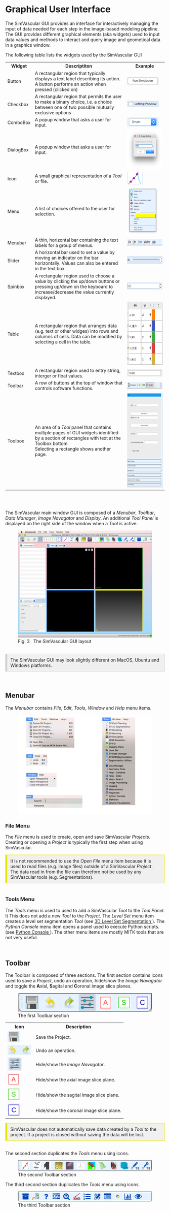 <h1 id="gui"> Graphical User Interface </h1>

The SimVascular GUI provides an interface for interactively managing the input of data needed for each step in the 
image-based modeling pipeline. The GUI provides different graphical elements (aka widgets) used to input data values 
and methods to interact and query image and geometical data in a graphics window.

The following table lists the widgets used by the SimVascular GUI

<table class="table table-bordered" style="width:100%">
  <tr>
    <th> Widget </th>
    <th> Descriptiton </th>
    <th> Example </th>
  </tr>

  <tr>
    <td> Button </td>
    <td> A rectangular region that typically displays a text label describing its action. 
         A button performs an action when pressed (clicked on)</td>
    <td><img src="documentation/quickguide/gui/images/gui-button.png" width="100" height="25"> </td>
  </tr>

  <tr>
    <td> Checkbox </td>
    <td> A rectangular region that permits the user to make a binary choice, i.e. a choice between one of two possible mutually 
         exclusive options </td>
    <td><img src="documentation/quickguide/gui/images/gui-check-box.png" width="100" height="20"> </td>
  </tr>

  <tr>

  <tr>
    <td> ComboBox </td>
    <td> A popup window that asks a user for input. </td>
    <td> <img src="documentation/quickguide/gui/images/gui-combo-box.png" width="100" height="30"> </td>
  </tr>

  <tr>
    <td> DialogBox </td>
    <td> A popup window that asks a user for input. </td>
    <td> <img src="documentation/quickguide/gui/images/gui-dialog.png" width="150" height="125">  </td>
  </tr>

  <tr>
    <td> Icon </td>
    <td> A small graphical representation of a <i>Tool</i> or file. </td>
    <td> <img src="documentation/quickguide/gui/images/gui-icon.png" width="50" height="40">  </td>
  </tr>

  <tr>
    <td> Menu </td> 
    <td> A list of choices offered to the user for selection. </td> 
    <td> <img src="documentation/quickguide/gui/images/gui-menu.png" width="100" height="150">  </td>
  </tr>

  <tr>
    <td> Menubar </td> 
    <td> A thin, horizontal bar containing the text labels for a group of menus. 
    <td> <img src="documentation/quickguide/gui/images/gui-menu-bar.png" width="200" height="20"> </td>
  </tr>

  <tr>
    <td> Slider </td> 
    <td> A horizontal bar used to set a value by moving an indicator on the bar horizontally. 
         Values can also be entered in the text box. </td>
    <td> <img src="documentation/quickguide/gui/images/gui-slider.png" width="400" height="25">  </td>
  </tr>

  <tr>
    <td> Spinbox </td> 
    <td> A rectangular region used to choose a value by clicking the up/down buttons or pressing up/down on the keyboard 
         to increase/decrease the value currently displayed.
    <td> <img src="documentation/quickguide/gui/images/gui-spin-box.png" width="200" height="25">  </td>
  </tr>

  <tr>
    <td> Table </td> 
    <td> A rectangular region that arranges data (e.g. text or other widges) into rows and columns of cells. 
         Data can be modified by selecting a cell in the table. </td>
    <td> <img src="documentation/quickguide/gui/images/gui-table.png" width="300" height="200">  </td>
  </tr>

  <tr>
    <td> Textbox </td> 
    <td> A rectangular region used to entry string, interger or float values. </td>
    <td> <img src="documentation/quickguide/gui/images/gui-text-box.png" width="130" height="24">  </td>
  </tr>

  <tr>
    <td> Toolbar </td> 
    <td> A row of buttons at the top of window that controls software functions. </td>
    <td> <img src="documentation/quickguide/gui/images/gui-tool-bar.png" width="250" height="20">  </td>
  </tr>

  <tr>
    <td> Toolbox </td> 
    <td> An area of a <i>Tool</i> panel that contains multiple pages of GUI widgets identified by a section 
         of rectangles with text at the Toolbox bottom. <br> Selecting a rectangle shows another page. </td>
    <td> <img src="documentation/quickguide/gui/images/gui-tool-box.png" width="200" height="300">  </td>
  </tr>

</table>

<br> <br>

The SimVascular main window GUI is composed of a _Menubar_, _Toolbar_, _Data Manager_, _Image Navagator_ and _Display_. 
An additional _Tool Panel_ is displayed on the right side of the window when a <i>Tool</i> is active.

<figure>
  <img class="svImg svImgLg"  src="documentation/quickguide/gui/images/mainwindow.png"> 
  <figcaption class="svCaption">Fig. 3 &nbsp The SimVascular GUI layout</figcaption>
</figure>

<br>

<div style="background-color: #F0F0F0; padding: 10px; border: 1px solid #d0d0d0; border-left: 6px solid #d0d0d0">
The SimVascular GUI may look slightly different on MacOS, Ubuntu and Windows platforms.
</div>
<br> <br>


<h2 id="gui_menubar"> Menubar </h2>

The <i>Menubar</i> contains _File_, _Edit_, _Tools_, _Window_ and _Help_ menu items. 

<figure>
  <img class="svImg svImgMd"  src="documentation/quickguide/gui/images/menus.png"> 
  <figcaption class="svCaption" ></figcaption>
</figure>


<h3 id="gui_menubar_file"> File Menu </h3>

The _File_ menu is used to create, open and save SimVascular _Projects_. Creating or opening a _Project_ is typically the first
step when using SimVascular.

<div style="background-color: #F0F0F0; padding: 10px; border: 1px solid #e6e600; border-left: 6px solid #e6e600">
It is not recommended to use the <i>Open File</i> menu item because it is used to read files (e.g. image files) outside of 
a SimVascular <i>Project</i>. The data read in from the file can therefore not be used by any SimVascular tools (e.g. Segmentations). 
</div>
<br>


<h3 id="gui_menubar_tools"> Tools Menu </h3>

The _Tools_ menu is used to used to add a SimVascular <i>Tool</i> to the <i>Tool Panel</i>. It This does not add a new <i>Tool</i> 
to the <i>Project</i>. The <i>Level Set</i> menu item creates a level set segmentation <i>Tool</i> 
(see <a href="http://simvascular.github.io/docsModelGuide.html#modeling3DSeg"> 3D Level Set Segmentation </a>). 
The <i>Python Console</i> menu item opens a panel used to execute Python scripts. 
(see <a href="http://simvascular.github.io/docsPythonInterface.html#console"> Python Console </a>). 
The other menu items are mostly MITK tools that are not very useful. 

<br>
<h2 id="gui_toolbar"> Toolbar </h2>

The Toolbar is composed of three sections. The first section contains icons used to save a <i>Project</i>, undo an operation, hide/show
the <i>Image Navagator</i> and toggle the <b>A</b>xial, <b>S</b>agital and <b>C</b>oronal image slice planes.

<figure>
  <img class="svImg svImgMd"  src="documentation/quickguide/gui/images/toolbar-1.png"> 
  <figcaption class="svCaption">The first Toolbar section </figcaption>
</figure>

<table class="table table-bordered" style="width:100%">
  <tr>
    <th> Icon </th>
    <th> Description </th>
  </tr>

  <tr>
    <td> <img src="documentation/quickguide/gui/images/gui-save-icon.png" width="40" height="35"> </td>
    <td> Save the Project. </td>
  </tr>

  <tr>
    <td> <img src="documentation/quickguide/gui/images/gui-undo-icon.png" width="75" height="32"> </td>
    <td> Undo an operation. </td>
  </tr>

  <tr>
    <td> <img src="documentation/quickguide/gui/images/gui-img-nav-icon.png" width="45" height="40"> </td>
    <td> Hide/show the <i>Image Navagator</i>. </td>
  </tr>

  <tr>
    <td> <img src="documentation/quickguide/gui/images/gui-a-plane-icon.png" width="40" height="40"> </td>
    <td> Hide/show the axial image slice plane. </td>
  </tr>

  <tr>
    <td> <img src="documentation/quickguide/gui/images/gui-s-plane-icon.png" width="40" height="40"> </td>
    <td> Hide/show the sagital image slice plane. </td>
  </tr>

  <tr>
    <td> <img src="documentation/quickguide/gui/images/gui-c-plane-icon.png" width="40" height="40"> </td>
    <td> Hide/show the coronal image slice plane. </td>
  </tr>


</table> 


<div style="background-color: #F0F0F0; padding: 10px; border: 1px solid #e6e600; border-left: 6px solid #e6e600">
SimVascular does not automatically save data created by a <i>Tool</i> to the project. If a project is closed without
saving the data will be lost. 
</div>
<br>


The second section duplicates the _Tools_ menu using icons. 

<figure>
  <img class="svImg svImgMd"  src="documentation/quickguide/gui/images/toolbar-2.png"> 
  <figcaption class="svCaption"> The second Toolbar section</figcaption>
</figure>

The third second section duplicates the _Tools_ menu using icons. 

<figure>
  <img class="svImg svImgMd"  src="documentation/quickguide/gui/images/toolbar-3.png"> 
  <figcaption class="svCaption"> The third Toolbar section</figcaption>
</figure>

